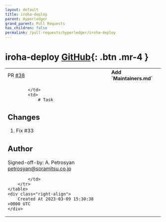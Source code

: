```yaml
---
layout: default
title: iroha-deploy
parent: Hyperledger
grand_parent: Pull Requests
has_children: false
permalink: /pull-requests/hyperledger/iroha-deploy
---
```


# iroha-deploy <span class="fs-3 right-align">[GitHub](https://github.com/hyperledger/iroha-deploy){: .btn .mr-4 }</span>


<div>
    <table>
        <tr>
            <td>
                PR <a href="https://github.com/hyperledger/iroha-deploy/pull/38" class=".btn">#38</a>
            </td>
            <td>
                <b>
                    Add `Maintainers.md`
                </b>
            </td>
        </tr>
        <tr>
            <td>
                
            </td>
            <td>
                # Task

## Changes

1. Fix #33 

## Author

Signed-off-by: A. Petrosyan <petrosyan@soramitsu.co.jp>

            </td>
        </tr>
    </table>
    <div class="right-align">
        Created At 2023-03-09 15:30:38 +0000 UTC
    </div>
</div>

